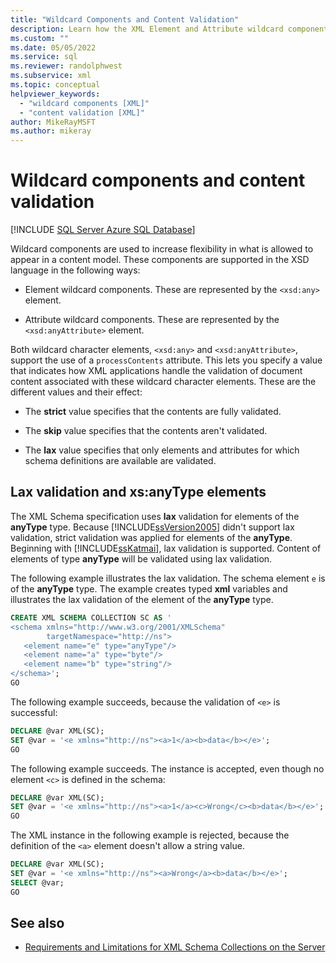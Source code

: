 ```yaml
---
title: "Wildcard Components and Content Validation"
description: Learn how the XML Element and Attribute wildcard components are used to increase flexibility in what is allowed to appear in a content model.
ms.custom: ""
ms.date: 05/05/2022
ms.service: sql
ms.reviewer: randolphwest
ms.subservice: xml
ms.topic: conceptual
helpviewer_keywords:
  - "wildcard components [XML]"
  - "content validation [XML]"
author: MikeRayMSFT
ms.author: mikeray
---
```

# Wildcard components and content validation

[!INCLUDE [SQL Server Azure SQL Database](../../includes/applies-to-version/sql-asdb-asdbmi.md)]

Wildcard components are used to increase flexibility in what is allowed to appear in a content model. These components are supported in the XSD language in the following ways:

- Element wildcard components. These are represented by the `<xsd:any>` element.

- Attribute wildcard components. These are represented by the `<xsd:anyAttribute>` element.

Both wildcard character elements, `<xsd:any>` and `<xsd:anyAttribute>`, support the use of a `processContents` attribute. This lets you specify a value that indicates how XML applications handle the validation of document content associated with these wildcard character elements. These are the different values and their effect:

- The **strict** value specifies that the contents are fully validated.

- The **skip** value specifies that the contents aren't validated.

- The **lax** value specifies that only elements and attributes for which schema definitions are available are validated.

## Lax validation and xs:anyType elements

The XML Schema specification uses **lax** validation for elements of the **anyType** type. Because [!INCLUDE[ssVersion2005](../../includes/ssversion2005-md.md)] didn't support lax validation, strict validation was applied for elements of the **anyType**. Beginning with [!INCLUDE[ssKatmai](../../includes/sskatmai-md.md)], lax validation is supported. Content of elements of type **anyType** will be validated using lax validation.

The following example illustrates the lax validation. The schema element `e` is of the **anyType** type. The example creates typed **xml** variables and illustrates the lax validation of the element of the **anyType** type.

```sql
CREATE XML SCHEMA COLLECTION SC AS '
<schema xmlns="http://www.w3.org/2001/XMLSchema"
        targetNamespace="http://ns">
   <element name="e" type="anyType"/>
   <element name="a" type="byte"/>
   <element name="b" type="string"/>
</schema>';
GO
```

The following example succeeds, because the validation of `<e>` is successful:

```sql
DECLARE @var XML(SC);
SET @var = '<e xmlns="http://ns"><a>1</a><b>data</b></e>';
GO
```

The following example succeeds. The instance is accepted, even though no element `<c>` is defined in the schema:

```sql
DECLARE @var XML(SC);
SET @var = '<e xmlns="http://ns"><a>1</a><c>Wrong</c><b>data</b></e>';
GO
```

The XML instance in the following example is rejected, because the definition of the `<a>` element doesn't allow a string value.

```sql
DECLARE @var XML(SC);
SET @var = '<e xmlns="http://ns"><a>Wrong</a><b>data</b></e>';
SELECT @var;
GO
```

## See also

- [Requirements and Limitations for XML Schema Collections on the Server](../../relational-databases/xml/requirements-and-limitations-for-xml-schema-collections-on-the-server.md)
